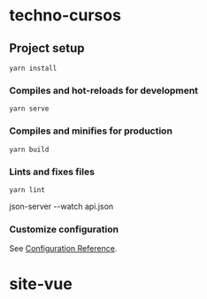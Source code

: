 # techno-cursos

## Project setup

```
yarn install
```

### Compiles and hot-reloads for development

```
yarn serve
```

### Compiles and minifies for production

```
yarn build
```

### Lints and fixes files

```
yarn lint
```

json-server --watch api.json

### Customize configuration

See [Configuration Reference](https://cli.vuejs.org/config/).
# site-vue
